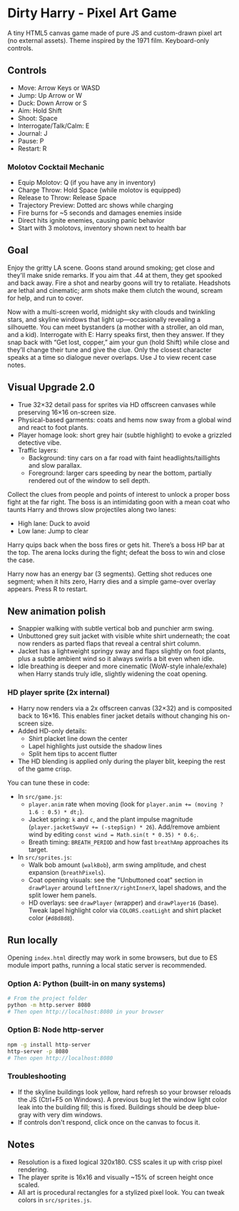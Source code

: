# Dirty Harry - Pixel Art Game

A tiny HTML5 canvas game made of pure JS and custom-drawn pixel art (no external assets). Theme inspired by the 1971 film. Keyboard-only controls.

## Controls

- Move: Arrow Keys or WASD
- Jump: Up Arrow or W
- Duck: Down Arrow or S
- Aim: Hold Shift
- Shoot: Space
- Interrogate/Talk/Calm: E
- Journal: J
- Pause: P
- Restart: R

### Molotov Cocktail Mechanic

- Equip Molotov: Q (if you have any in inventory)
- Charge Throw: Hold Space (while molotov is equipped)
- Release to Throw: Release Space
- Trajectory Preview: Dotted arc shows while charging
- Fire burns for ~5 seconds and damages enemies inside
- Direct hits ignite enemies, causing panic behavior
- Start with 3 molotovs, inventory shown next to health bar

## Goal

Enjoy the gritty LA scene. Goons stand around smoking; get close and they'll make snide remarks. If you aim that .44 at them, they get spooked and back away. Fire a shot and nearby goons will try to retaliate. Headshots are lethal and cinematic; arm shots make them clutch the wound, scream for help, and run to cover.

Now with a multi-screen world, midnight sky with clouds and twinkling stars, and skyline windows that light up—occasionally revealing a silhouette. You can meet bystanders (a mother with a stroller, an old man, and a kid). Interrogate with E: Harry speaks first, then they answer. If they snap back with “Get lost, copper,” aim your gun (hold Shift) while close and they’ll change their tune and give the clue. Only the closest character speaks at a time so dialogue never overlaps. Use J to view recent case notes.

## Visual Upgrade 2.0

- True 32×32 detail pass for sprites via HD offscreen canvases while preserving 16×16 on-screen size.
- Physical-based garments: coats and hems now sway from a global wind and react to foot plants.
- Player homage look: short grey hair (subtle highlight) to evoke a grizzled detective vibe.
- Traffic layers:
  - Background: tiny cars on a far road with faint headlights/taillights and slow parallax.
  - Foreground: larger cars speeding by near the bottom, partially rendered out of the window to sell depth.

Collect the clues from people and points of interest to unlock a proper boss fight at the far right. The boss is an intimidating goon with a mean coat who taunts Harry and throws slow projectiles along two lanes:

- High lane: Duck to avoid
- Low lane: Jump to clear

Harry quips back when the boss fires or gets hit. There’s a boss HP bar at the top. The arena locks during the fight; defeat the boss to win and close the case.

Harry now has an energy bar (3 segments). Getting shot reduces one segment; when it hits zero, Harry dies and a simple game-over overlay appears. Press R to restart.

## New animation polish

- Snappier walking with subtle vertical bob and punchier arm swing.
- Unbuttoned grey suit jacket with visible white shirt underneath; the coat now renders as parted flaps that reveal a central shirt column.
- Jacket has a lightweight springy sway and flaps slightly on foot plants, plus a subtle ambient wind so it always swirls a bit even when idle.
- Idle breathing is deeper and more cinematic (WoW-style inhale/exhale) when Harry stands truly idle, slightly widening the coat opening.

### HD player sprite (2x internal)

- Harry now renders via a 2x offscreen canvas (32×32) and is composited back to 16×16. This enables finer jacket details without changing his on-screen size.
- Added HD-only details:
  - Shirt placket line down the center
  - Lapel highlights just outside the shadow lines
  - Split hem tips to accent flutter
- The HD blending is applied only during the player blit, keeping the rest of the game crisp.

You can tune these in code:

- In `src/game.js`:
  - `player.anim` rate when moving (look for `player.anim += (moving ? 1.6 : 0.5) * dt;`).
  - Jacket spring: `k` and `c`, and the plant impulse magnitude (`player.jacketSwayV += (-stepSign) * 26`). Add/remove ambient wind by editing `const wind = Math.sin(t * 0.35) * 0.6;`.
  - Breath timing: `BREATH_PERIOD` and how fast `breathAmp` approaches its target.
- In `src/sprites.js`:
  - Walk bob amount (`walkBob`), arm swing amplitude, and chest expansion (`breathPixels`).
  - Coat opening visuals: see the "Unbuttoned coat" section in `drawPlayer` around `leftInnerX/rightInnerX`, lapel shadows, and the split lower hem panels.
  - HD overlays: see `drawPlayer` (wrapper) and `drawPlayer16` (base). Tweak lapel highlight color via `COLORS.coatLight` and shirt placket color (`#d8d8d8`).

## Run locally

Opening `index.html` directly may work in some browsers, but due to ES module import paths, running a local static server is recommended.

### Option A: Python (built-in on many systems)

```bash
# From the project folder
python -m http.server 8080
# Then open http://localhost:8080 in your browser
```

### Option B: Node http-server

```bash
npm -g install http-server
http-server -p 8080
# Then open http://localhost:8080
```

### Troubleshooting

- If the skyline buildings look yellow, hard refresh so your browser reloads the JS (Ctrl+F5 on Windows). A previous bug let the window light color leak into the building fill; this is fixed. Buildings should be deep blue-gray with very dim windows.
- If controls don't respond, click once on the canvas to focus it.

## Notes

- Resolution is a fixed logical 320x180. CSS scales it up with crisp pixel rendering.
- The player sprite is 16x16 and visually ~15% of screen height once scaled.
- All art is procedural rectangles for a stylized pixel look. You can tweak colors in `src/sprites.js`.
